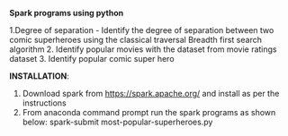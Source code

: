<b> Spark programs using python </b>

1.Degree of separation - Identify the degree of separation between two comic superheroes using the classical traversal Breadth first   search algorithm
2. Identify popular movies with the dataset from movie ratings dataset
3. Identify popular comic super hero 

<b>INSTALLATION</b>:

 1. Download spark from https://spark.apache.org/ and install as per the instructions
 2. From anaconda command prompt run the spark programs as shown below:
    spark-submit most-popular-superheroes.py
